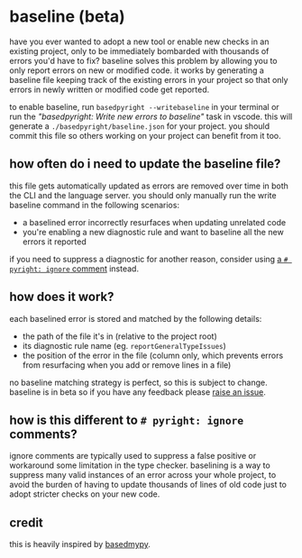 # baseline (beta)

have you ever wanted to adopt a new tool or enable new checks in an existing project, only to be immediately bombarded with thousands of errors you'd have to fix? baseline solves this problem by allowing you to only report errors on new or modified code. it works by generating a baseline file keeping track of the existing errors in your project so that only errors in newly written or modified code get reported.

to enable baseline, run `basedpyright --writebaseline` in your terminal or run the _"basedpyright: Write new errors to baseline"_ task in vscode. this will generate a `./basedpyright/baseline.json` for your project. you should commit this file so others working on your project can benefit from it too.

## how often do i need to update the baseline file?

this file gets automatically updated as errors are removed over time in both the CLI and the language server. you should only manually run the write baseline command in the following scenarios:

-   a baselined error incorrectly resurfaces when updating unrelated code
-   you're enabling a new diagnostic rule and want to baseline all the new errors it reported

if you need to suppress a diagnostic for another reason, consider using [a `# pyright: ignore` comment](../configuration/comments.md#prefer-pyrightignore-comments) instead.

## how does it work?

each baselined error is stored and matched by the following details:

-   the path of the file it's in (relative to the project root)
-   its diagnostic rule name (eg. `reportGeneralTypeIssues`)
-   the position of the error in the file (column only, which prevents errors from resurfacing when you add or remove lines in a file)

no baseline matching strategy is perfect, so this is subject to change. baseline is in beta so if you have any feedback please [raise an issue](https://github.com/DetachHead/basedpyright/issues/new/choose).

## how is this different to `# pyright: ignore` comments?

ignore comments are typically used to suppress a false positive or workaround some limitation in the type checker. baselining is a way to suppress many valid instances of an error across your whole project, to avoid the burden of having to update thousands of lines of old code just to adopt stricter checks on your new code.

## credit

this is heavily inspired by [basedmypy](https://kotlinisland.github.io/basedmypy/baseline).
